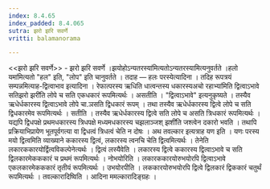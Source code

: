 ```yaml
---
index: 8.4.65
index_padded: 8.4.065
sutra: झरो झरि सवर्णे
vritti: balamanorama

---
```

<<झरो झरि सवर्णे>> - झरो झरि सवर्णे ।झयोहोऽन्यतरस्या॑मित्यतोऽन्यतरस्यामित्यनुवर्तते ।हलो यमा॑मित्यतो "हल" इति, "लोप" इति चानुवर्तते । तदाह — हलः परस्येत्यादिना । तदिह रूपत्रयं सम्पन्नमित्याह-द्वित्वाभाव इत्यादिना । रेफात्परस्य ऋधिति धात्वन्तस्य धकारस्यअचो रहाभ्या॑मिति द्वित्वाऽभावे सतिझरो झरी॑ति लोपे च सति एकधकारं रूपमित्यर्थः । असतीति । "द्वित्वाऽभावे" इत्यनुकृष्यते । तस्यैव ऋधेर्धकारस्य द्वित्वाऽभावे लोपे चा.ञसति द्विधकारं रूपम् । तथा तस्यैव ऋधेर्धकारस्य द्वित्वे लोपे च सति द्विधकारमेव रूपमित्यर्थः । सतीति । तस्यैव ऋधेर्धकारस्य द्वित्वे सति लोपे च असति त्रिधकारं रूपमित्यर्थः । यद्यपि द्विधपक्षे प्रथमधकारस्य त्रिधपक्षे मध्यमधकारस्य चझलाञ्जश् झशी॑ति जश्त्वेन दकारो भवति । तथापि प्रक्रियाभिप्रायेण भूतपूर्वगत्या वा द्विधत्वं त्रिधत्वं चेति न दोषः । अथ तवल्कार इत्यत्राह यण इति । यणः परस्य मयो द्वित्वमिति व्याख्याने ककारस्य द्वित्वं, लकारस्य त्वनचि चेति द्वित्वमित्यर्थः । तेनेति लकारककारयोर्द्वित्वविकल्पेनेत्यर्थः । द्वित्वं लस्यैवेति । लकारस्य द्वित्वे ककारस्य द्वित्वाऽभावे च सति द्विलकारमेकककारं च प्रथमं रूपमित्यर्थः । नोभयोरिति । लकारककारयोरुभयोरपि द्वित्वाऽभावे एकलकारमेकककारं तृतीयं रूपमित्यर्थः । उभयोरपीति । लककारयोरुभयोरपि द्वित्वे द्विलकारं द्विककारं चतुर्थं रूपमित्यर्थः । तवल्कारादिष्विति । आदिना ममल्कारादिङ्ग्रहः ।